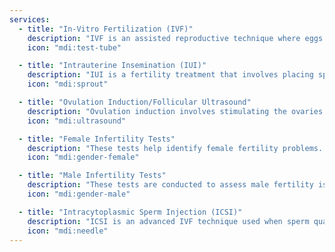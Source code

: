 ```yaml
---
services:
  - title: "In-Vitro Fertilization (IVF)"
    description: "IVF is an assisted reproductive technique where eggs and sperm are fertilized in a laboratory dish. Mature eggs are retrieved from the female's ovaries and combined with sperm, forming embryos. After a few days, the healthiest embryo is transferred into the uterus for implantation."
    icon: "mdi:test-tube"

  - title: "Intrauterine Insemination (IUI)"
    description: "IUI is a fertility treatment that involves placing sperm directly into a woman's uterus to facilitate fertilization. The goal of IUI is to increase the number of sperm that reach the fallopian tubes and subsequently increase the chance of fertilization."
    icon: "mdi:sprout"

  - title: "Ovulation Induction/Follicular Ultrasound"
    description: "Ovulation induction involves stimulating the ovaries with medications to promote the growth of multiple eggs. Follicular ultrasound monitors the development of follicles in the ovaries during fertility treatments or natural cycle monitoring."
    icon: "mdi:ultrasound"

  - title: "Female Infertility Tests"
    description: "These tests help identify female fertility problems. They include hormone testing to evaluate ovulation, pelvic ultrasound to check for reproductive organ health, and hysterosalpingography to assess the fallopian tubes and uterus."
    icon: "mdi:gender-female"

  - title: "Male Infertility Tests"
    description: "These tests are conducted to assess male fertility issues. Semen analysis is the main test, which evaluates sperm count, motility, and morphology. Hormone and genetic tests may also be conducted if needed."
    icon: "mdi:gender-male"

  - title: "Intracytoplasmic Sperm Injection (ICSI)"
    description: "ICSI is an advanced IVF technique used when sperm quality is severe. It involves injecting a single sperm directly into an egg to facilitate fertilization. ICSI increases the chances of fertilization and is recommended when conventional IVF has been unsuccessful."
    icon: "mdi:needle"
---
```

